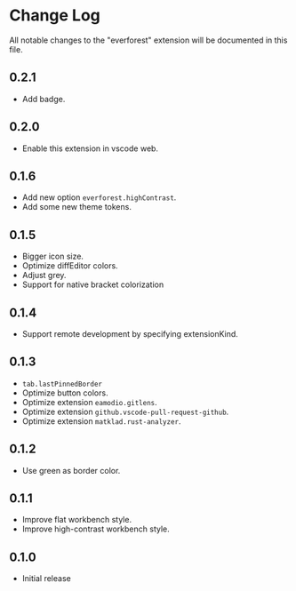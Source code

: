 # Change Log

All notable changes to the "everforest" extension will be documented in this file.

## 0.2.1

- Add badge.

## 0.2.0

- Enable this extension in vscode web.

## 0.1.6

- Add new option `everforest.highContrast`.
- Add some new theme tokens.

## 0.1.5

- Bigger icon size.
- Optimize diffEditor colors.
- Adjust grey.
- Support for native bracket colorization

## 0.1.4

- Support remote development by specifying extensionKind.

## 0.1.3

- `tab.lastPinnedBorder`
- Optimize button colors.
- Optimize extension `eamodio.gitlens`.
- Optimize extension `github.vscode-pull-request-github`.
- Optimize extension `matklad.rust-analyzer`.

## 0.1.2

- Use green as border color.

## 0.1.1

- Improve flat workbench style.
- Improve high-contrast workbench style.

## 0.1.0

- Initial release
